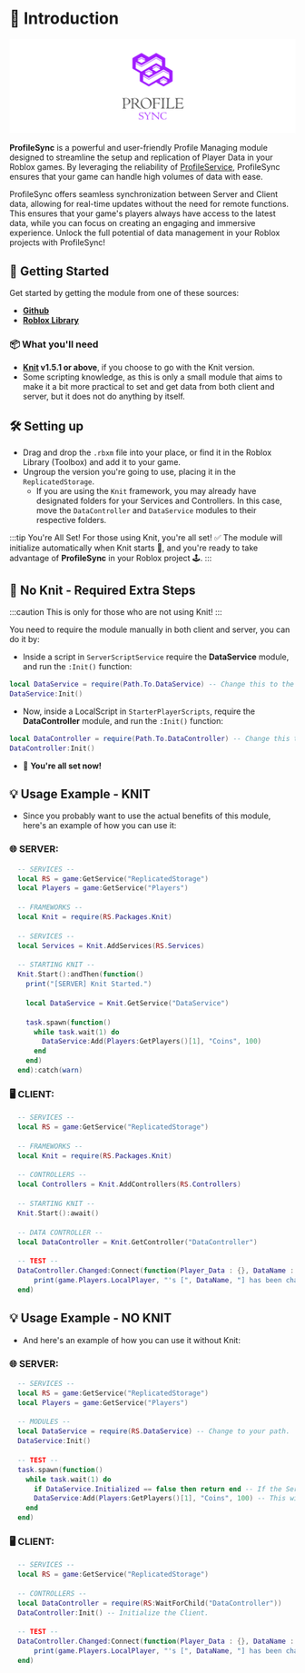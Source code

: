# 🌟 Introduction

![profile-sync-banner](https://github.com/nSpected/ProfileSync/blob/c5e65a3384372a0f51b931a47bb4cd4214766e9e/img/ps-banner.png)

**ProfileSync** is a powerful and user-friendly Profile Managing module designed to streamline the setup and replication of Player Data in your Roblox games. By leveraging the reliability of [ProfileService](https://github.com/MadStudioRoblox/ProfileService), ProfileSync ensures that your game can handle high volumes of data with ease.

ProfileSync offers seamless synchronization between Server and Client data, allowing for real-time updates without the need for remote functions. This ensures that your game's players always have access to the latest data, while you can focus on creating an engaging and immersive experience. Unlock the full potential of data management in your Roblox projects with ProfileSync!

## 🚀 Getting Started

Get started by getting the module from one of these sources: 
- **[Github](https://github.com/nSpected/ProfileSync/releases)**
- **[Roblox Library](https://www.roblox.com/library/13397074576/ProfileSync-v1-0-1)**

### 📦 What you'll need

- **[Knit](https://github.com/Sleitnick/Knit) v1.5.1 or above**, if you choose to go with the Knit version.
- Some scripting knowledge, as this is only a small module that aims to make it a bit more practical to set and get data from both client and server, but it does not do anything by itself.

## 🛠️ Setting up

- Drag and drop the ```.rbxm``` file into your place, or find it in the Roblox Library (Toolbox) and add it to your game.
- Ungroup the version you're going to use, placing it in the ```ReplicatedStorage```.
  - If you are using the ```Knit``` framework, you may already have designated folders for your Services and Controllers. In this case, move the ```DataController``` and ```DataService``` modules to their respective folders.

:::tip You're All Set!
For those using Knit, you're all set! :white_check_mark: The module will initialize automatically when Knit starts :rocket:, and you're ready to take advantage of **ProfileSync** in your Roblox project :joystick:.
:::

## :wrench: No Knit - Required Extra Steps 
:::caution
This is only for those who are not using Knit!
:::

You need to require the module manually in both client and server, you can do it by:
- Inside a script in ```ServerScriptService``` require the **DataService** module, and run the ```:Init()``` function:

```lua
local DataService = require(Path.To.DataService) -- Change this to the DataService module.
DataService:Init()
```

- Now, inside a LocalScript in ```StarterPlayerScripts```, require the **DataController** module, and run the ```:Init()``` function:

```lua	
local DataController = require(Path.To.DataController) -- Change this to the DataController module.
DataController:Init()
```

- :tada: **You're all set now!**

## 💡 Usage Example - KNIT

- Since you probably want to use the actual benefits of this module, here's an example of how you can use it:

### 🌐 SERVER:
```lua
  -- SERVICES --
  local RS = game:GetService("ReplicatedStorage")
  local Players = game:GetService("Players")

  -- FRAMEWORKS --
  local Knit = require(RS.Packages.Knit)

  -- SERVICES --
  local Services = Knit.AddServices(RS.Services)

  -- STARTING KNIT --
  Knit.Start():andThen(function()
    print("[SERVER] Knit Started.")
    
    local DataService = Knit.GetService("DataService")
    
    task.spawn(function()
      while task.wait(1) do
        DataService:Add(Players:GetPlayers()[1], "Coins", 100)
      end	
    end)	
  end):catch(warn)
```

### 🖥️ CLIENT:
```lua
  -- SERVICES --
  local RS = game:GetService("ReplicatedStorage")

  -- FRAMEWORKS --
  local Knit = require(RS.Packages.Knit)

  -- CONTROLLERS --
  local Controllers = Knit.AddControllers(RS.Controllers)

  -- STARTING KNIT --
  Knit.Start():await()

  -- DATA CONTROLLER --
  local DataController = Knit.GetController("DataController")

  -- TEST --
  DataController.Changed:Connect(function(Player_Data : {}, DataName : string)
	  print(game.Players.LocalPlayer, "'s [", DataName, "] has been changed to: ", Player_Data[DataName])
  end)
```

## 💡 Usage Example - NO KNIT

- And here's an example of how you can use it without Knit:

### 🌐 SERVER:
```lua
  -- SERVICES --
  local RS = game:GetService("ReplicatedStorage")
  local Players = game:GetService("Players")

  -- MODULES --
  local DataService = require(RS.DataService) -- Change to your path.
  DataService:Init()

  -- TEST --
  task.spawn(function()
    while task.wait(1) do
      if DataService.Initialized == false then return end -- If the Service has not been initialized yet, we don't do anything.
      DataService:Add(Players:GetPlayers()[1], "Coins", 100) -- This will increase the player's coins by 100 every 1 second once his data has been loaded.
    end   
  end)
```

### 🖥️ CLIENT:
```lua
  -- SERVICES --
  local RS = game:GetService("ReplicatedStorage")

  -- CONTROLLERS --
  local DataController = require(RS:WaitForChild("DataController"))
  DataController:Init() -- Initialize the Client.

  -- TEST --
  DataController.Changed:Connect(function(Player_Data : {}, DataName : string)
	  print(game.Players.LocalPlayer, "'s [", DataName, "] has been changed to: ", Player_Data[DataName])
  end)
```

